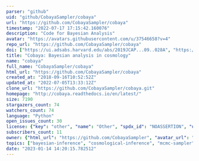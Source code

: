 ```yaml
---
parser: "github"
uid: "github/CobayaSampler/cobaya"
url: "https://github.com/CobayaSampler/cobaya"
timestamp: "2022-07-17 17:15:42.160076"
description: "Code for Bayesian Analysis"
avatar: "https://avatars.githubusercontent.com/u/37546658?v=4"
repo_url: "https://github.com/CobayaSampler/cobaya"
doi: ["https://ui.adsabs.harvard.edu/abs/2019JCAP...09..028A", "https://ui.adsabs.harvard.edu/abs/2021JCAP...05..057T", "https://ui.adsabs.harvard.edu/abs/2019ascl.soft10019T/abstract"]
title: "Cobaya: Bayesian analysis in cosmology"
name: "cobaya"
full_name: "CobayaSampler/cobaya"
html_url: "https://github.com/CobayaSampler/cobaya"
created_at: "2018-09-16T10:52:52Z"
updated_at: "2022-07-05T13:33:12Z"
clone_url: "https://github.com/CobayaSampler/cobaya.git"
homepage: "http://cobaya.readthedocs.io/en/latest/"
size: 7190
stargazers_count: 74
watchers_count: 74
language: "Python"
open_issues_count: 30
license: {"key": "other", "name": "Other", "spdx_id": "NOASSERTION", "url": null, "node_id": "MDc6TGljZW5zZTA="}
subscribers_count: 11
owner: {"html_url": "https://github.com/CobayaSampler", "avatar_url": "https://avatars.githubusercontent.com/u/37546658?v=4", "login": "CobayaSampler", "type": "Organization"}
topics: ["bayesian-inference", "cosmological-inference", "mcmc-sampler"]
date: "2023-01-14 14:20:15.782512"
---
```

